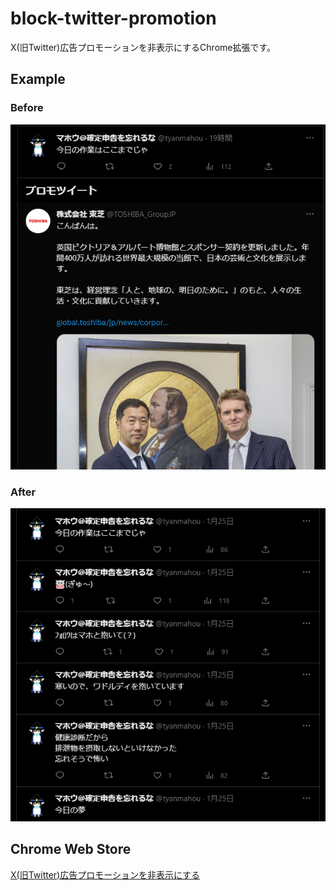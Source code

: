 # block-twitter-promotion
X(旧Twitter)広告プロモーションを非表示にするChrome拡張です。

## Example

### Before
![拡張適用前](./assets/imgs/examples/before.png "拡張適用前")

### After
![拡張適用後](./assets/imgs/examples/after.png "拡張適用後")

## Chrome Web Store
[X(旧Twitter)広告プロモーションを非表示にする](https://chrome.google.com/webstore/detail/twitter%E5%BA%83%E5%91%8A%E3%83%97%E3%83%AD%E3%83%A2%E3%83%BC%E3%82%B7%E3%83%A7%E3%83%B3%E3%82%92%E9%9D%9E%E8%A1%A8%E7%A4%BA%E3%81%AB%E3%81%99%E3%82%8B/gnhehbgfhmdppncpopfddfidaoccoich?hl=ja "X(旧Twitter)広告プロモーションを非表示にする")
